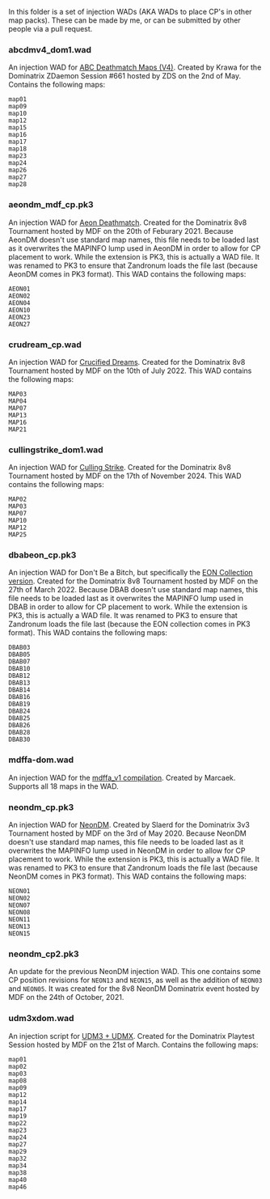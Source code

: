 In this folder is a set of injection WADs (AKA WADs to place CP's in other map packs). These can be made by me, or can be submitted by other people via a pull request. 

### abcdmv4_dom1.wad
An injection WAD for [ABC Deathmatch Maps (V4)](https://www.wad-archive.com/wad/ABC-Deathmatch-maps-1). Created by Krawa for the Dominatrix ZDaemon Session #661 hosted by ZDS on the 2nd of May. Contains the following maps:
```
map01
map09
map10
map12
map15
map16
map17
map18
map23
map24
map26
map27
map28
```

### aeondm_mdf_cp.pk3
An injection WAD for [Aeon Deathmatch](https://www.doomworld.com/idgames/levels/doom2/deathmatch/Ports/megawads/aeondm). Created for the Dominatrix 8v8 Tournament hosted by MDF on the 20th of Feburary 2021. Because AeonDM doesn't use standard map names, this file needs to be loaded last as it overwrites the MAPINFO lump used in AeonDM in order to allow for CP placement to work. While the extension is PK3, this is actually a WAD file. It was renamed to PK3 to ensure that Zandronum loads the file last (because AeonDM comes in PK3 format). This WAD contains the following maps:
```
AEON01
AEON02
AEON04
AEON10
AEON23
AEON27
```

### crudream_cp.wad
An injection WAD for [Crucified Dreams](https://www.doomworld.com/idgames/levels/doom2/deathmatch/Ports/megawads/crudream). Created for the Dominatrix 8v8 Tournament hosted by MDF on the 10th of July 2022. This WAD contains the following maps:
```
MAP03
MAP04
MAP07
MAP13
MAP16
MAP21
```

### cullingstrike_dom1.wad
An injection WAD for [Culling Strike](https://www.doomworld.com/forum/topic/137962-culling-strike-zandronum-deathmatch-community-project/). Created for the Dominatrix 8v8 Tournament hosted by MDF on the 17th of November 2024. This WAD contains the following maps:
```
MAP02
MAP03
MAP07
MAP10
MAP12
MAP25
```

### dbabeon_cp.pk3
An injection WAD for Don't Be a Bitch, but specifically the [EON Collection version](https://www.wad-archive.com/wad/be4e7fd2b3ae008a4ece98f4f2efab76cce62000). Created for the Dominatrix 8v8 Tournament hosted by MDF on the 27th of March 2022. Because DBAB doesn't use standard map names, this file needs to be loaded last as it overwrites the MAPINFO lump used in DBAB in order to allow for CP placement to work. While the extension is PK3, this is actually a WAD file. It was renamed to PK3 to ensure that Zandronum loads the file last (because the EON collection comes in PK3 format). This WAD contains the following maps:
```
DBAB03
DBAB05
DBAB07
DBAB10
DBAB12
DBAB13
DBAB14
DBAB16
DBAB19
DBAB24
DBAB25
DBAB26
DBAB28
DBAB30
```

### mdffa-dom.wad
An injection WAD for the [mdffa_v1 compilation](https://www.wad-archive.com/wad/4d58151d309d5c199236fd11c8b5bc9e). Created by Marcaek. Supports all 18 maps in the WAD.


### neondm_cp.pk3
An injection WAD for [NeonDM](https://www.doomworld.com/forum/topic/92275-released-neondm/). Created by Slaerd for the Dominatrix 3v3 Tournament hosted by MDF on the 3rd of May 2020. Because NeonDM doesn't use standard map names, this file needs to be loaded last as it overwrites the MAPINFO lump used in NeonDM in order to allow for CP placement to work. While the extension is PK3, this is actually a WAD file. It was renamed to PK3 to ensure that Zandronum loads the file last (because NeonDM comes in PK3 format). This WAD contains the following maps:
```
NEON01
NEON02
NEON07
NEON08
NEON11
NEON13
NEON15
```

### neondm_cp2.pk3
An update for the previous NeonDM injection WAD. This one contains some CP position revisions for `NEON13` and `NEON15`, as well as the addition of `NEON03` and `NEON05`. It was created for the 8v8 NeonDM Dominatrix event hosted by MDF on the 24th of October, 2021.

### udm3xdom.wad
An injection script for [UDM3 + UDMX](http://doomshack.org/wads/udmx_udm3.wad). Created for the Dominatrix Playtest Session hosted by MDF on the 21st of March. Contains the following maps:
```
map01
map02
map03
map08
map09
map12
map14
map17
map19
map22
map23
map24
map27
map29
map32
map34
map38
map40
map46
```
